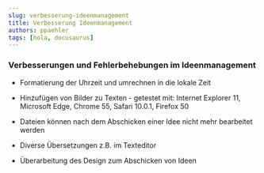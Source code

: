 ```yaml
---
slug: verbesserung-ideenmanagement
title: Verbesserung Ideenmanagement
authors: ppaehler
tags: [hola, docusaurus]
---
```


### Verbesserungen und Fehlerbehebungen im Ideenmanagement

- Formatierung der Uhrzeit und umrechnen in die lokale Zeit

- Hinzufügen von Bilder zu Texten - getestet mit: Internet Explorer 11, Microsoft Edge, Chrome 55, Safari 10.0.1, Firefox 50

- Dateien können nach dem Abschicken einer Idee nicht mehr bearbeitet werden

- Diverse Übersetzungen z.B. im Texteditor

- Überarbeitung des Design zum Abschicken von Ideen

